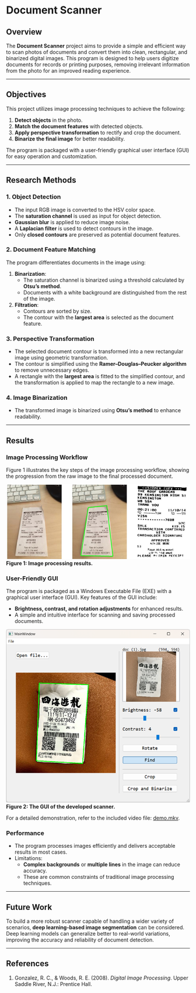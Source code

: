 # Document Scanner

## Overview

The **Document Scanner** project aims to provide a simple and efficient way to scan photos of documents and convert them into clean, rectangular, and binarized digital images. This program is designed to help users digitize documents for records or printing purposes, removing irrelevant information from the photo for an improved reading experience.

---

## Objectives

This project utilizes image processing techniques to achieve the following:
1. **Detect objects** in the photo.
2. **Match the document features** with detected objects.
3. **Apply perspective transformation** to rectify and crop the document.
4. **Binarize the final image** for better readability.

The program is packaged with a user-friendly graphical user interface (GUI) for easy operation and customization.

---

## Research Methods

### 1. Object Detection
- The input RGB image is converted to the HSV color space.
- The **saturation channel** is used as input for object detection.
- **Gaussian blur** is applied to reduce image noise.
- A **Laplacian filter** is used to detect contours in the image.
- Only **closed contours** are preserved as potential document features.

### 2. Document Feature Matching
The program differentiates documents in the image using:
1. **Binarization**:  
   - The saturation channel is binarized using a threshold calculated by **Otsu’s method**.
   - Documents with a white background are distinguished from the rest of the image.
2. **Filtration**:  
   - Contours are sorted by size.
   - The contour with the **largest area** is selected as the document feature.

### 3. Perspective Transformation
- The selected document contour is transformed into a new rectangular image using geometric transformation.
- The contour is simplified using the **Ramer–Douglas–Peucker algorithm** to remove unnecessary edges.
- A rectangle with the **largest area** is fitted to the simplified contour, and the transformation is applied to map the rectangle to a new image.

### 4. Image Binarization
- The transformed image is binarized using **Otsu’s method** to enhance readability.

---

## Results

### Image Processing Workflow
Figure 1 illustrates the key steps of the image processing workflow, showing the progression from the raw image to the final processed document.

![Image Processing Results](https://github.com/b07611031/Image-processing-algorithm-implementation/blob/main/Document-Scanner/figures/results.png)  
**Figure 1: Image processing results.**

### User-Friendly GUI
The program is packaged as a Windows Executable File (EXE) with a graphical user interface (GUI). Key features of the GUI include:
- **Brightness, contrast, and rotation adjustments** for enhanced results.
- A simple and intuitive interface for scanning and saving processed documents.

![GUI of the Scanner](https://github.com/b07611031/Image-processing-algorithm-implementation/blob/main/Document-Scanner/figures/gui.png)  
**Figure 2: The GUI of the developed scanner.**

For a detailed demonstration, refer to the included video file: [demo.mkv](https://github.com/b07611031/Image-processing-algorithm-implementation/blob/main/Document-Scanner/figures/demo.mkv).

### Performance
- The program processes images efficiently and delivers acceptable results in most cases.
- Limitations:
  - **Complex backgrounds** or **multiple lines** in the image can reduce accuracy.
  - These are common constraints of traditional image processing techniques.

---

## Future Work

To build a more robust scanner capable of handling a wider variety of scenarios, **deep learning-based image segmentation** can be considered. Deep learning models can generalize better to real-world variations, improving the accuracy and reliability of document detection.

---

## References

1. Gonzalez, R. C., & Woods, R. E. (2008). *Digital Image Processing*. Upper Saddle River, N.J.: Prentice Hall.